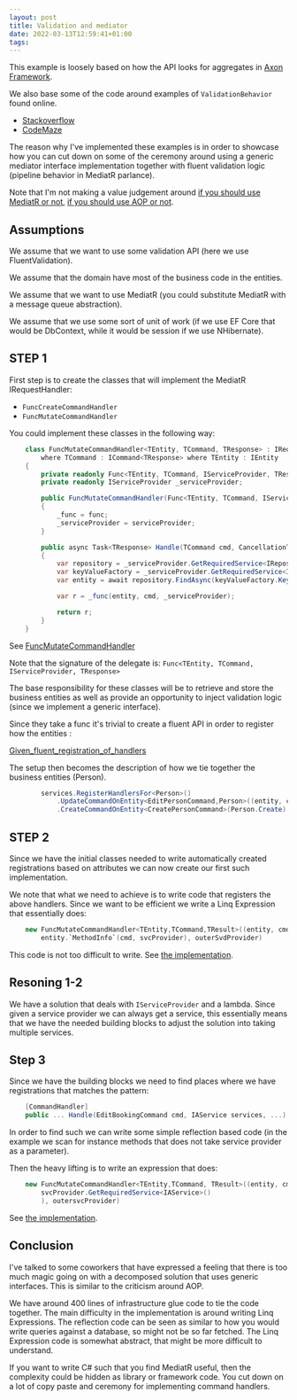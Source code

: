 ```yaml
---
layout: post
title: Validation and mediator
date: 2022-03-13T12:59:41+01:00
tags:
---
```


This example is loosely based on how the API looks for aggregates in [Axon Framework](https://docs.axoniq.io/reference-guide/axon-framework/axon-framework-commands/modeling/aggregate).

We also base some of the code around examples of `ValidationBehavior` found online.

- [Stackoverflow](https://stackoverflow.com/questions/42283011/add-validation-to-a-mediatr-behavior-pipeline)
- [CodeMaze](https://code-maze.com/cqrs-mediatr-fluentvalidation/)

The reason why I've implemented these examples is in order to showcase how you can cut down on some of the ceremony around using a generic mediator interface implementation together with fluent validation logic (pipeline behavior in MediatR parlance).

Note that I'm not making a value judgement around [if you should use MediatR or not](https://cezarypiatek.github.io/post/why-i-dont-use-mediatr-for-cqrs/), [if you should use AOP or not](https://en.wikipedia.org/wiki/Aspect-oriented_programming#Criticism).

## Assumptions

We assume that we want to use some validation API (here we use FluentValidation).

We assume that the domain have most of the business code in the entities.

We assume that we want to use MediatR (you could substitute MediatR with a message queue abstraction).

We assume that we use some sort of unit of work (if we use EF Core that would be DbContext, while it would be session if we use NHibernate).

## STEP 1

First step is to create the classes that will implement the MediatR IRequestHandler:

- `FuncCreateCommandHandler`
- `FuncMutateCommandHandler`

You could implement these classes in the following way:

``` C#
    class FuncMutateCommandHandler<TEntity, TCommand, TResponse> : IRequestHandler<TCommand, TResponse>
        where TCommand : ICommand<TResponse> where TEntity : IEntity
    {
        private readonly Func<TEntity, TCommand, IServiceProvider, TResponse> _func;
        private readonly IServiceProvider _serviceProvider;

        public FuncMutateCommandHandler(Func<TEntity, TCommand, IServiceProvider, TResponse> func, IServiceProvider serviceProvider)
        {
            _func = func;
            _serviceProvider = serviceProvider;
        }

        public async Task<TResponse> Handle(TCommand cmd, CancellationToken cancellationToken)
        {
            var repository = _serviceProvider.GetRequiredService<IRepository<TEntity>>();
            var keyValueFactory = _serviceProvider.GetRequiredService<IKeyValueFactory<TCommand>>();
            var entity = await repository.FindAsync(keyValueFactory.Key(cmd));

            var r = _func(entity, cmd, _serviceProvider);

            return r;
        }
    }

```

See [FuncMutateCommandHandler](https://github.com/wallymathieu/validation-studies/blob/26d8dde728a1fba01edd007f81a349f8717a36da/src/CsMediatR/Infrastructure/CommandHandlers/ApiRegistrationsExtensions/FuncMutateCommandHandler.cs)

Note that the signature of the delegate is:
`Func<TEntity, TCommand, IServiceProvider, TResponse>`

The base responsibility for these classes will be to retrieve and store the business entities as well as provide an opportunity to inject validation logic (since we implement a generic interface).

Since they take a func it's trivial to create a fluent API in order to register how the entities :

[Given_fluent_registration_of_handlers](https://github.com/wallymathieu/validation-studies/blob/ba74e2cb1128b080282e75071c86720870b617fd/src/CsMediatR/Given_fluent_registration_of_handlers.cs)

The setup then becomes the description of how we tie together the business entities (Person).

```C#
        services.RegisterHandlersFor<Person>()
            .UpdateCommandOnEntity<EditPersonCommand,Person>((entity, cmd, svc) => entity.Handle(cmd, svc))
            .CreateCommandOnEntity<CreatePersonCommand>(Person.Create)
```

## STEP 2

Since we have the initial classes needed to write automatically created registrations based on attributes we can now create our first such implementation.

We note that what we need to achieve is to write code that registers the above handlers. Since we want to be efficient we write a Linq Expression that essentially does:

``` C#
    new FuncMutateCommandHandler<TEntity,TCommand,TResult>((entity, cmd, svcProvider) =>
        entity.`MethodInfo`(cmd, svcProvider), outerSvdProvider)
```

This code is not too difficult to write. See [the implementation](https://github.com/wallymathieu/validation-studies/blob/master/src/CsMediatR/Infrastructure/CommandHandlers/ApiRegistrationsExtensions.cs#L228-L250).

## Resoning 1-2

We have a solution that deals with `IServiceProvider` and a lambda. Since given a service provider we can always get a service, this essentially means that we have the needed building blocks to adjust the solution into taking multiple services.

## Step 3

Since we have the building blocks we need to find places where we have registrations that matches the pattern:

``` C#
    [CommandHandler]
    public ... Handle(EditBookingCommand cmd, IAService services, ...) ...
```

In order to find such we can write some simple reflection based code (in the example we scan for instance methods that does not take service provider as a parameter).

Then the heavy lifting is to write an expression that does:

``` C#
    new FuncMutateCommandHandler<TEntity,TCommand, TResult>((entity, cmd, svcProvider) => entity.`MethodInfo`(cmd,
        svcProvider.GetRequiredService<IAService>()
        ), outersvcProvider)
```

See [the implementation](https://github.com/wallymathieu/validation-studies/blob/master/src/CsMediatR/Infrastructure/CommandHandlers/ApiRegistrationsExtensions.cs#L177-L211).

## Conclusion

I've talked to some coworkers that have expressed a feeling that there is too much magic going on with a decomposed solution that uses generic interfaces. This is similar to the criticism around AOP.

We have around 400 lines of infrastructure glue code to tie the code together. The main difficulty in the implementation is around writing Linq Expressions. The reflection code can be seen as similar to how you would write queries against a database, so might not be so far fetched. The Linq Expression code is somewhat abstract, that might be more difficult to understand.

If you want to write C# such that you find MediatR useful, then the complexity could be hidden as library or framework code. You cut down on a lot of copy paste and ceremony for implementing command handlers.
